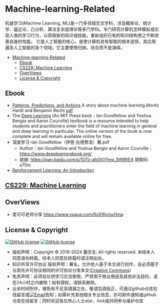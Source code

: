 # Machine-learning-Related
<a id="markdown-machine-learning-related" name="machine-learning-related"></a>

机器学习(Machine Learning, ML)是一门多领域交叉学科，涉及概率论、统计学、逼近论、凸分析、算法复杂度理论等多门学科。专门研究计算机怎样模拟或实现人类的学习行为，以获取新的知识或技能，重新组织已有的知识结构使之不断改善自身的性能。
它是人工智能的核心，是使计算机具有智能的根本途径，其应用遍及人工智能的各个领域，它主要使用归纳、综合而不是演绎。

<!-- TOC -->

- [Machine-learning-Related](#machine-learning-related)
  - [Ebook](#ebook)
  - [CS229: Machine Learning](#cs229-machine-learning)
  - [OverViews](#overviews)
  - [License \& Copyright](#license--copyright)

<!-- /TOC -->

## Ebook
<a id="markdown-ebook" name="ebook"></a>

- [Patterns, Predictions, and Actions](https://mlstory.org/) A story about machine learning.Moritz Hardt and Benjamin Recht [pdf](https://mlstory.org/pdf/patterns.pdf)
- The [Deep Learning](https://www.deeplearningbook.org/) [An MIT Press book - Ian Goodfellow and Yoshua Bengio and Aaron Courville] textbook is a resource intended to help students and practitioners enter the field of machine learning in general and deep learning in particular. The online version of the book is now complete and will remain available online for free.
- 深度学习-Ian Goodfellow（伊恩·古德费洛）著.pdf
  - Author：Ian Goodfellow and Yoshua Bengio and Aaron Courville： <https://www.deeplearningbook.org/>
  - 链接: <https://pan.baidu.com/s/1OTz-ah0XV1nrq_3tf8RtEA> 提取码: e75m
- [Reinforcement Learning: An Introduction](https://pan.baidu.com/s/1dDnNEnR)

## [CS229: Machine Learning](http://cs229.stanford.edu)
<a id="markdown-cs229%3A-machine-learning" name="cs229%3A-machine-learning"></a>

## OverViews
<a id="markdown-overviews" name="overviews"></a>

- 爱可可老师分享 <https://www.yuque.com/fly51fly/gvl1ma>
## License & Copyright
<a id="markdown-license-%26-copyright" name="license-%26-copyright"></a>

[![GitHub license](https://badgen.net/github/license/yaoqs/Machine-learning-Related)](https://github.com/yaoqs/Machine-learning-Related/blob/master/LICENSE) [![GitHub license](https://img.shields.io/github/license/yaoqs/Machine-learning-Related.svg)](https://github.com/yaoqs/Machine-learning-Related/blob/master/LICENSE)

- 版权声明：Copyright © 2019-2024 要庆生. All rights reserved. 未经本人同意请勿转载。经本人同意后转载时请注明出处。
- 知识共享许可协议 版权声明：署名，允许他人基于本文进行创作，且必须基于与原先许可协议相同的许可协议分发本文([Creative Commons](http://creativecommons.org/licenses/by-sa/4.0/ ))
- 免责声明：此项目仅供学习交流使用，严禁用于商业用途及其他非法目的，请在24小时之内删除！如有侵权，请联系删除。
- 业余时间所作，难免有不足及错漏之处，敬请包涵指正，可通过github仓库在线留言或[![Email](http://rescdn.qqmail.com/zh_CN/htmledition/images/function/qm_open/ico_mailme_01.png)](http://mail.qq.com/cgi-bin/qm_share?t=qm_mailme&email=m_L69OroxPj1qqKjrdvq6rX49PY)告知；如需补充其他相关专业信息，亦可邮件通知或github仓库在线留言；同时欢迎各位热心人士star、fork或共同参与维护仓库
